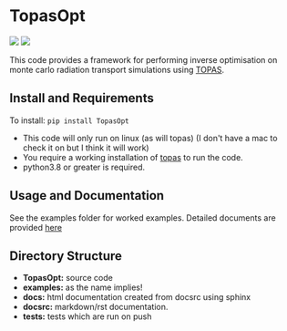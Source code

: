 # TopasOpt

![](docsrc/_resources/interrogate_badge.svg) ![](docsrc/_resources/coverage.svg)


This code provides a framework for performing inverse optimisation on monte carlo radiation transport 
simulations using [TOPAS](https://www.google.com/search?channel=fs&client=ubuntu&q=topas+MC).

## Install and Requirements

To install: ```pip install TopasOpt```

- This code will only run on linux (as will topas) (I don't have a mac to check it on but I think it will work)
- You require a working installation of [topas](https://topas.readthedocs.io/en/latest/getting-started/intro.html) to run the code.
- python3.8 or greater is required.

## Usage and Documentation

See the examples folder for worked examples.
Detailed documents are provided [here](https://acrf-image-x-institute.github.io/TopasOpt/index.html)

## Directory Structure

- **TopasOpt:** source code
- **examples:** as the name implies!
- **docs:** html documentation created from docsrc using sphinx
- **docsrc:** markdown/rst documentation.
- **tests:** tests which are run on push







